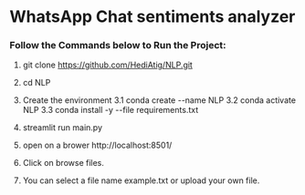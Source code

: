 # WhatsApp Chat sentiments analyzer
### Follow the Commands below to Run the Project:

1. git clone https://github.com/HediAtig/NLP.git

2. cd NLP

3. Create the environment 
  3.1 conda create --name NLP
  3.2 conda activate NLP
  3.3 conda install -y --file requirements.txt

4. streamlit run main.py
5. open on a brower http://localhost:8501/
6. Click on browse files.
7. You can select a file name example.txt or upload your own file. 
